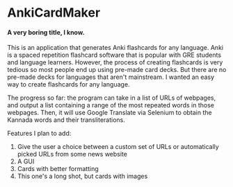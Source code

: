 # AnkiCardMaker
#### A very boring title, I know. 

This is an application that generates Anki flashcards for any language. Anki is a spaced repetition flashcard software that is popular with GRE students and language learners. However, the process of creating flashcards is very tedious so most people end up using pre-made card decks. But there are no pre-made decks for languages that aren't mainstream. I wanted an easy way to create flashcards for any language.

The progress so far: the program can take in a list of URLs of webpages, and output a list containing a range of the most repeated words in those webpages. Then, it will use Google Translate via Selenium to obtain the Kannada words and their transliterations.

Features I plan to add:
<ol>
  <li>Give the user a choice between a custom set of URLs or automatically picked URLs from some news website</li>
  <li>A GUI</li>
  <li>Cards with better formatting</li>
  <li>This one's a long shot, but cards with images</li>
</ol>

